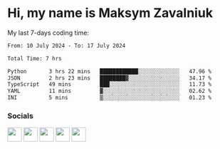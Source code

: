 Hi, my name is Maksym Zavalniuk
========================================================================================================================================

My last 7-days coding time:
<!--START_SECTION:waka-->

```txt
From: 10 July 2024 - To: 17 July 2024

Total Time: 7 hrs

Python       3 hrs 22 mins   ████████████░░░░░░░░░░░░░   47.96 %
JSON         2 hrs 23 mins   ████████▓░░░░░░░░░░░░░░░░   34.17 %
TypeScript   49 mins         ███░░░░░░░░░░░░░░░░░░░░░░   11.73 %
YAML         11 mins         ▓░░░░░░░░░░░░░░░░░░░░░░░░   02.62 %
INI          5 mins          ▒░░░░░░░░░░░░░░░░░░░░░░░░   01.23 %
```

<!--END_SECTION:waka-->


### Socials

<p align="left"> <a href="https://www.dev.to/mezgoodle" target="_blank" rel="noreferrer"><img src="https://raw.githubusercontent.com/danielcranney/readme-generator/main/public/icons/socials/devdotto.svg" width="32" height="32" /></a> <a href="https://discord.com/users/mezgoodle" target="_blank" rel="noreferrer"><img src="https://raw.githubusercontent.com/danielcranney/readme-generator/main/public/icons/socials/discord.svg" width="32" height="32" /></a> <a href="https://www.github.com/mezgoodle" target="_blank" rel="noreferrer"><img src="https://raw.githubusercontent.com/danielcranney/readme-generator/main/public/icons/socials/github.svg" width="32" height="32" /></a> <a href="http://www.instagram.com/sylvenis" target="_blank" rel="noreferrer"><img src="https://raw.githubusercontent.com/danielcranney/readme-generator/main/public/icons/socials/instagram.svg" width="32" height="32" /></a> <a href="https://www.linkedin.com/in/maksym-zavalniuk-ba4a72193" target="_blank" rel="noreferrer"><img src="https://raw.githubusercontent.com/danielcranney/readme-generator/main/public/icons/socials/linkedin.svg" width="32" height="32" /></a></p>
